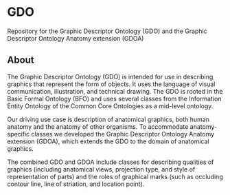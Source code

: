 # GDO

Repository for the Graphic Descriptor Ontology (GDO) and the Graphic Descriptor Ontology Anatomy extension (GDOA)

## About

The Graphic Descriptor Ontology (GDO) is intended for use in describing graphics that represent the form of objects. It uses the language of visual communication, illustration, and technical drawing. The GDO is rooted in the Basic Formal Ontology (BFO) and uses several classes from the Information Entity Ontology of the Common Core Ontologies as a mid-level ontology.

Our driving use case is description of anatomical graphics, both human anatomy and the anatomy of other organisms. To accommodate anatomy-specific classes we developed the Graphic Descriptor Ontology Anatomy extension (GDOA), which extends the GDO to the domain of anatomical graphics.

The combined GDO and GDOA include classes for describing qualities of graphics (including anatomical views, projection type, and style of representation of parts) and the roles of graphical marks (such as occluding contour line, line of striation, and location point).
